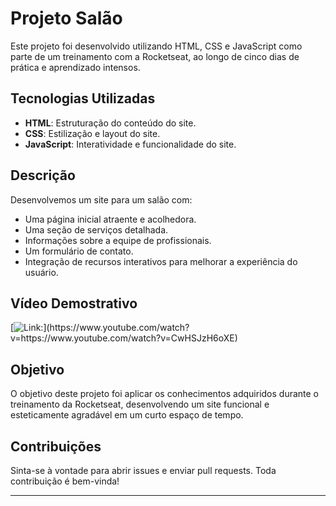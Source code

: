 # Projeto Salão

Este projeto foi desenvolvido utilizando HTML, CSS e JavaScript como parte de um treinamento com a Rocketseat, ao longo de cinco dias de prática e aprendizado intensos.

## Tecnologias Utilizadas

- **HTML**: Estruturação do conteúdo do site.
- **CSS**: Estilização e layout do site.
- **JavaScript**: Interatividade e funcionalidade do site.

## Descrição

Desenvolvemos um site para um salão com:

- Uma página inicial atraente e acolhedora.
- Uma seção de serviços detalhada.
- Informações sobre a equipe de profissionais.
- Um formulário de contato.
- Integração de recursos interativos para melhorar a experiência do usuário.

## Vídeo Demostrativo

[![Link:](https://img.youtube.com/vi/(https://www.youtube.com/watch?v=CwHSJzH6oXE)/maxresdefault.jpg)](https://www.youtube.com/watch?v=https://www.youtube.com/watch?v=CwHSJzH6oXE)

## Objetivo

O objetivo deste projeto foi aplicar os conhecimentos adquiridos durante o treinamento da Rocketseat, desenvolvendo um site funcional e esteticamente agradável em um curto espaço de tempo.

## Contribuições

Sinta-se à vontade para abrir issues e enviar pull requests. Toda contribuição é bem-vinda!

---

